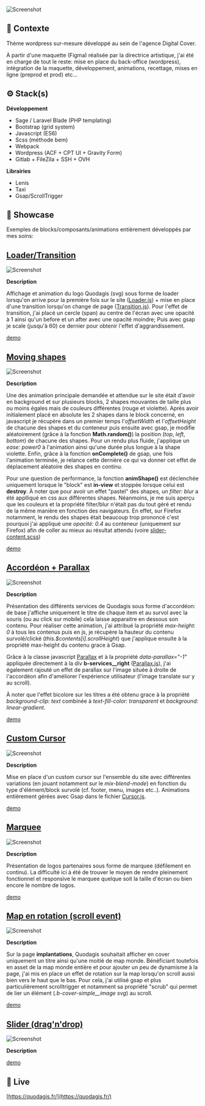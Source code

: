 ![Screenshot](screenshot.png)

## 📍 Contexte

Thème wordpress sur-mesure développé au sein de l'agence Digital Cover.

À partir d'une maquette (Figma) réalisée par la directrice artistique, j'ai été en charge de tout le reste: mise en place du back-office (wordpress), intégration de la maquette, développement,  animations, recettage, mises en ligne (preprod et prod) etc...

## ⚙ Stack(s)

**Développement**
- Sage / Laravel Blade (PHP templating)
- Bootstrap (grid system)
- Javascript (ES6)
- Scss (méthode bem)
- Webpack
- Wordpress (ACF + CPT UI + Gravity Form)
- Gitlab + FileZila + SSH + OVH

**Librairies**
- Lenis
- Taxi
- Gsap/ScrollTrigger

## 🚦 Showcase

Exemples de blocks/composants/animations entièrement développés par mes soins:

## [Loader/Transition](https://github.com/idrissdiakite/quodagis/tree/main/loader-transition)

![Screenshot](https://github.com/idrissdiakite/quodagis/blob/main/loader-transition/screenshot.png)

**Description** 

Affichage et animation du logo Quodagis (svg) sous forme de loader lorsqu'on arrive pour la première fois sur le site ([Loader.js](https://github.com/idrissdiakite/quodagis/blob/main/loader-transition/Loader.js)) + mise en place d'une transition lorsqu'on change de page ([Transition.js](https://github.com/idrissdiakite/quodagis/blob/main/loader-transition/Transition.js)). Pour l'effet de transition, j'ai placé un cercle (span) au centre de l'écran avec une opacité à 1 ainsi qu'un before et un after avec une opacité moindre; Puis avec gsap je scale (jusqu'à 60) ce dernier pour obtenir l'effet d'aggrandissement.


<a href="https://www.youtube.com/watch?v=C0axi9ZZrg0" target="_blank">demo</a>

## [Moving shapes](https://github.com/idrissdiakite/quodagis/tree/main/moving-shapes)

![Screenshot](https://github.com/idrissdiakite/quodagis/blob/main/moving-shapes/screenshot.png)

**Description** 

Une des animation principale demandée et attendue sur le site était d'avoir en background et sur plusieurs blocks, 2 shapes mouvantes de taille plus ou moins égales mais de couleurs différentes (rouge et violette). Après avoir initialement placé en absolute les 2 shapes dans le block concerné, en javascript je récupère dans un premier temps l'*offsetWidth* et l'*offsetHeight* de chacune des shapes et du conteneur puis ensuite avec gsap, je modifie aléatoirement (grâce à la fonction **Math.random()**) la position (*top*, *left*, *bottom*) de chacune des shapes. Pour un rendu plus fluide, j'applique un *ease: power0* à l'animation ainsi qu'une durée plus longue à la shape violette. Enfin, grâce à la fonction **onComplete()** de gsap, une fois l'animation terminée, je relance cette dernière ce qui va donner cet effet de déplacement aléatoire des shapes en continu.

Pour une question de performance, la fonction **animShape()** est déclenchée uniquement lorsque le "block" est **in-view** et stoppée lorsque celui est **destroy**. À noter que pour avoir un effet "pastel" des shapes, un *filter: blur* a été applliqué en css aux différentes shapes. Néanmoins, je me suis aperçu que les couleurs et la propriété filter/blur n'était pas du tout géré et rendu de la même manière en fonction des navigateurs. En effet, sur Firefox notamment, le rendu des shapes était beaucoup trop prononcé c'est pourquoi j'ai appliqué une *opacité: 0.4* au conteneur (uniquement sur Firefox) afin de coller au mieux au résultat attendu (voire [slider-content.scss](https://github.com/idrissdiakite/quodagis/blob/main/moving-shapes/slider-content.scss))


<a href="https://www.youtube.com/watch?v=GCUl6THY2h4" target="_blank">demo</a>

## [Accordéon + Parallax](https://github.com/idrissdiakite/quodagis/tree/main/accordion-parallax)

![Screenshot](https://github.com/idrissdiakite/quodagis/blob/main/accordion-parallax/screenshot.png)

**Description** 

Présentation des différents services de Quodagis sous forme d'accordéon: de base j'affiche uniquement le titre de chaque item et au survol avec la souris (ou au click sur mobile) cela laisse apparaitre en dessous son contenu. Pour réaliser cette animation, j'ai attribué la propriété *max-height: 0* à tous les contenus puis en js, je récupère la hauteur du contenu survolé/clické (*this.$contents[i].scrollHeight*) que j'applique ensuite à la propriété max-height du contenu grace à Gsap.

Grâce à la classe javascript [Parallax](https://github.com/idrissdiakite/quodagis/blob/main/accordion-parallax/Parallax.js) et à la propriété *data-parallax="-1"* appliquée directement à la div **b-services__right** ([Parallax.js](https://github.com/idrissdiakite/quodagis/blob/main/accordion-parallax/our-services.blade.php)), j'ai également rajouté un effet de parallax sur l'image située à droite de l'accordéon afin d'améliorer l'expérience utilisateur (l'image translate sur y au scroll).

À noter que l'effet bicolore sur les titres a été obtenu grace à la propriété *background-clip: text* combinée à *text-fill-color: transparent* et *background: linear-gradient*.

<a href="https://www.youtube.com/watch?v=kxpsIvphKhE" target="_blank">demo</a>


## [Custom Cursor](https://github.com/idrissdiakite/quodagis/tree/main/custom-cursor)

![Screenshot](https://github.com/idrissdiakite/quodagis/blob/main/custom-cursor/screenshot.png)

**Description** 

Mise en place d'un custom cursor sur l'ensemble du site avec différentes variations (en jouant notamment sur le *mix-blend-mode*) en fonction du type d'élément/block survolé (cf. footer, menu, images etc..). Animations entièrement gérées avec Gsap dans le fichier [Cursor.js](https://github.com/idrissdiakite/quodagis/tree/main/custom-cursor).

<a href="https://www.youtube.com/watch?v=MFWeNpUYQeo" target="_blank">demo</a>


## [Marquee](https://github.com/idrissdiakite/quodagis/tree/main/marquee-logos)

![Screenshot](https://github.com/idrissdiakite/quodagis/blob/main/marquee-logos/screenshot.png)

**Description** 

Présentation de logos partenaires sous forme de marquee (défilement en continu). La difficulté ici à été de trouver le moyen de rendre pleinement fonctionnel et responsive le marquee quelque soit la taille d'écran ou bien encore le nombre de logos. 

<a href="https://www.youtube.com/watch?v=FMH0rG63Zzo" target="_blank">demo</a>

## [Map en rotation (scroll event)](https://github.com/idrissdiakite/quodagis/tree/main/rotated-map)

![Screenshot](https://github.com/idrissdiakite/quodagis/blob/main/rotated-map/screenshot.png)

**Description** 

Sur la page **implantations**, Quodagis souhaitait afficher en cover uniquement un titre ainsi qu'une moitié de map monde. Bénéficiant toutefois en asset de la map monde entière et pour ajouter un peu de dynamisme à la page, j'ai mis en place un effet de rotation sur la map lorsqu'on scroll aussi bien vers le haut que le bas. Pour cela, j'ai utilisé gsap et plus particulièrement scrolltrigger et notamment sa propriété "scrub" qui permet de lier un élément (*.b-cover-simple__image svg*) au scroll.

<a href="https://www.youtube.com/watch?v=dwmKmLvBkD8" target="_blank">demo</a>

## [Slider (drag'n'drop)](https://github.com/idrissdiakite/quodagis/tree/main/draggable-slider)

![Screenshot](https://github.com/idrissdiakite/quodagis/blob/main/draggable-slider/screenshot.png)

**Description** 

<a href="https://www.youtube.com/watch?v=wsVDNjBv-ug" target="_blank">demo</a>


## 💫 Live

[https://quodagis.fr/](https://quodagis.fr/)
